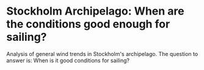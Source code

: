 # Stockholm Archipelago: When are the conditions good enough for sailing? 
Analysis of general wind trends in Stockholm's archipelago. The question to answer is: When is it good conditions for sailing? 
